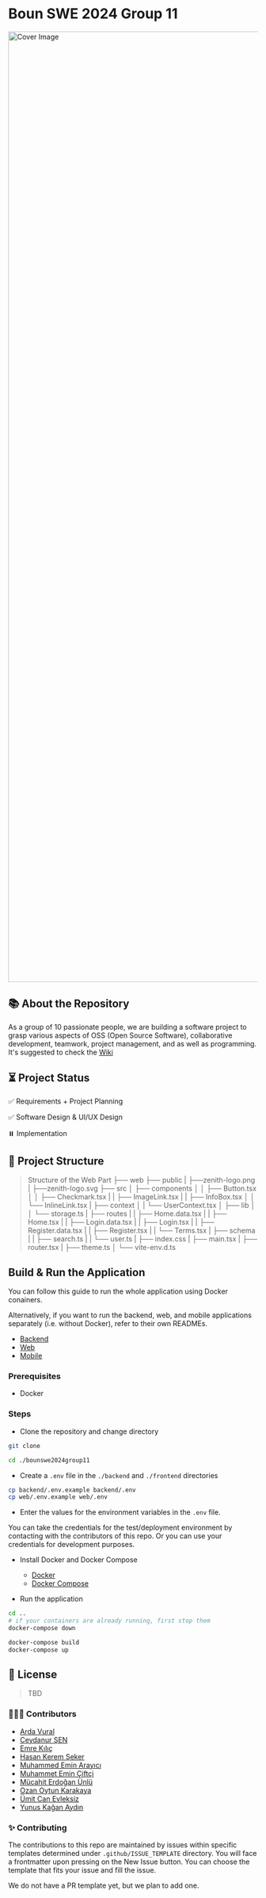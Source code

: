 # Boun SWE 2024 Group 11

<img width="1920" alt="Cover Image" src="https://github.com/bounswe/bounswe2024group11/assets/68506701/a45236b3-c0a7-42be-bbdf-0f9194ead0b5" />

## 📚 About the Repository

As a group of 10 passionate people, we are building a software project to grasp various aspects of OSS (Open Source Software), collaborative development, teamwork, project management, and as well as programming.
It's suggested to check the [Wiki](https://github.com/bounswe/bounswe2024group11/wiki)

## ⏳ Project Status

✅ Requirements + Project Planning

✅ Software Design & UI/UX Design

⏸️ Implementation

## 🌴 Project Structure

> Structure of the Web Part
├── web
├── public
|   ├──zenith-logo.png
|   ├──zenith-logo.svg
├── src
│   ├── components
│   │   ├── Button.tsx
│   │   ├── Checkmark.tsx
|   |   ├── ImageLink.tsx
|   |   ├── InfoBox.tsx
│   │   └── InlineLink.tsx
|   ├── context
│   |   └── UserContext.tsx
│   ├── lib
│   │   └── storage.ts
|   ├── routes
|   |   ├── Home.data.tsx
|   |   ├── Home.tsx
|   |   ├── Login.data.tsx
|   |   ├── Login.tsx
|   |   ├── Register.data.tsx
|   |   ├── Register.tsx
|   |   └── Terms.tsx
|   ├── schema
|   |   ├── search.ts
|   |   └── user.ts
|   ├── index.css
|   ├── main.tsx
|   ├── router.tsx
|   ├── theme.ts
│   └── vite-env.d.ts

## Build & Run the Application

You can follow this guide to run the whole application using Docker conainers.

Alternatively, if you want to run the backend, web, and mobile applications separately (i.e. without Docker), refer to their own READMEs.
- [Backend](https://github.com/bounswe/bounswe2024group11/blob/main/backend/README.md)
- [Web](https://github.com/bounswe/bounswe2024group11/blob/main/web/README.md)
- [Mobile](https://github.com/bounswe/bounswe2024group11/blob/main/mobile/README.md)

### Prerequisites

- Docker
  
### Steps

- Clone the repository and change directory

```bash
git clone

cd ./bounswe2024group11
```

- Create a `.env` file in the `./backend` and `./frontend` directories

```bash
cp backend/.env.example backend/.env
cp web/.env.example web/.env
```

- Enter the values for the environment variables in the `.env` file.

You can take the credentials for the test/deployment environment by contacting with the contributors of this repo.
Or you can use your credentials for development purposes.


- Install Docker and Docker Compose

    - [Docker](https://docs.docker.com/get-docker/)
    - [Docker Compose](https://docs.docker.com/compose/install/)

- Run the application

```bash
cd ..
# if your containers are already running, first stop them
docker-compose down

docker-compose build
docker-compose up
```

## 📜 License

> TBD

### 🧑🏼‍💻 Contributors

- [Arda Vural](https://github.com/bounswe/bounswe2024group11/wiki/Arda-Vural)
- [Ceydanur ŞEN](https://github.com/bounswe/bounswe2024group11/wiki/Ceydanur-%C5%9Een)
- [Emre Kılıç](https://github.com/bounswe/bounswe2024group11/wiki/Emre-Kılıç)
- [Hasan Kerem Şeker](https://github.com/bounswe/bounswe2024group11/wiki/Hasan-Kerem-%C5%9Eeker)
- [Muhammed Emin Arayıcı](https://github.com/bounswe/bounswe2024group11/wiki/Muhammed-Emin-Arayıcı)
- [Muhammet Emin Çiftçi](https://github.com/bounswe/bounswe2024group11/wiki/Muhammet-Emin-%C3%87ift%C3%A7i)
- [Mücahit Erdoğan Ünlü](https://github.com/bounswe/bounswe2024group11/wiki/M%C3%BCcahit-Erdo%C4%9Fan-%C3%9Cnl%C3%BC)
- [Ozan Oytun Karakaya](https://github.com/bounswe/bounswe2024group11/wiki/Ozan-Oytun-Karakaya)
- [Ümit Can Evleksiz](https://github.com/bounswe/bounswe2024group11/wiki/%C3%9Cmit-Can-Evleksiz)
- [Yunus Kağan Aydın](https://github.com/bounswe/bounswe2024group11/wiki/Yunus-Ka%C4%9Fan-Ayd%C4%B1n)

### ✨ Contributing

The contributions to this repo are maintained by issues within specific templates determined under `.github/ISSUE_TEMPLATE` directory. You will face a frontmatter upon pressing on the New Issue button. You can choose the template that fits your issue and fill the issue.

We do not have a PR template yet, but we plan to add one.
